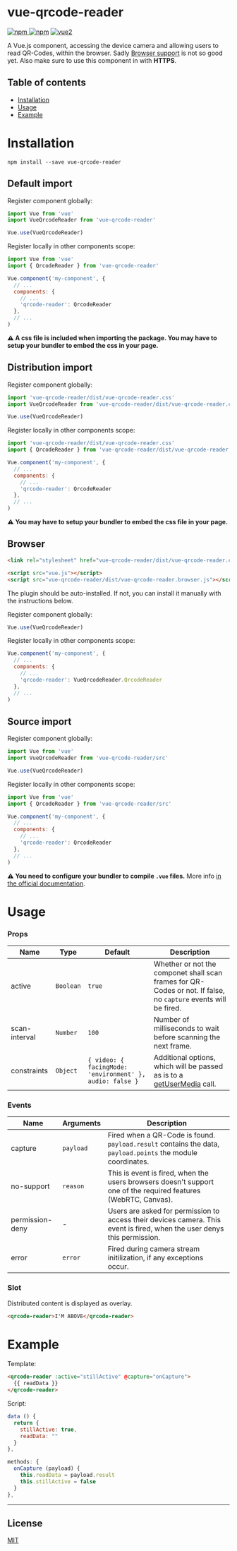 # vue-qrcode-reader

[![npm](https://img.shields.io/npm/v/vue-qrcode-reader.svg) ![npm](https://img.shields.io/npm/dm/vue-qrcode-reader.svg)](https://www.npmjs.com/package/vue-qrcode-reader)
[![vue2](https://img.shields.io/badge/vue-2.x-brightgreen.svg)](https://vuejs.org/)

A Vue.js component, accessing the device camera and allowing users to read QR-Codes, within the browser. Sadly [Browser support](http://caniuse.com/#search=getUserMedia) is not so good yet. Also make sure to use this component in with **HTTPS**. 

## Table of contents

- [Installation](#installation)
- [Usage](#usage)
- [Example](#example)

# Installation

```
npm install --save vue-qrcode-reader
```

## Default import

Register component globally:

```javascript
import Vue from 'vue'
import VueQrcodeReader from 'vue-qrcode-reader'

Vue.use(VueQrcodeReader)
```

Register locally in other components scope:

```javascript
import Vue from 'vue'
import { QrcodeReader } from 'vue-qrcode-reader'

Vue.component('my-component', {
  // ...
  components: {
    // ...
    'qrcode-reader': QrcodeReader
  },
  // ...
)
```

**⚠️ A css file is included when importing the package. You may have to setup your bundler to embed the css in your page.**

## Distribution import

Register component globally:

```javascript
import 'vue-qrcode-reader/dist/vue-qrcode-reader.css'
import VueQrcodeReader from 'vue-qrcode-reader/dist/vue-qrcode-reader.common'

Vue.use(VueQrcodeReader)
```

Register locally in other components scope:

```javascript
import 'vue-qrcode-reader/dist/vue-qrcode-reader.css'
import { QrcodeReader } from 'vue-qrcode-reader/dist/vue-qrcode-reader.common'

Vue.component('my-component', {
  // ...
  components: {
    // ...
    'qrcode-reader': QrcodeReader
  },
  // ...
)
```

**⚠️ You may have to setup your bundler to embed the css file in your page.**

## Browser

```html
<link rel="stylesheet" href="vue-qrcode-reader/dist/vue-qrcode-reader.css"/>

<script src="vue.js"></script>
<script src="vue-qrcode-reader/dist/vue-qrcode-reader.browser.js"></script>
```

The plugin should be auto-installed. If not, you can install it manually with the instructions below.

Register component globally:

```javascript
Vue.use(VueQrcodeReader)
```

Register locally in other components scope:

```javascript
Vue.component('my-component', {
  // ...
  components: {
    // ...
    'qrcode-reader': VueQrcodeReader.QrcodeReader
  },
  // ...
)
```

## Source import

Register component globally:

```javascript
import Vue from 'vue'
import VueQrcodeReader from 'vue-qrcode-reader/src'

Vue.use(VueQrcodeReader)
```

Register locally in other components scope:

```javascript
import Vue from 'vue'
import { QrcodeReader } from 'vue-qrcode-reader/src'

Vue.component('my-component', {
  // ...
  components: {
    // ...
    'qrcode-reader': QrcodeReader
  },
  // ...
)
```

**⚠️ You need to configure your bundler to compile `.vue` files.** More info [in the official documentation](https://vuejs.org/v2/guide/single-file-components.html).

# Usage

### Props

Name | Type | Default | Description
---- | ---- | ------- | -----------
active | `Boolean` | `true` | Whether or not the componet shall scan frames for QR-Codes or not. If false, no `capture` events will be fired.
scan-interval | `Number` | `100` | Number of milliseconds to wait before scanning the next frame. 
constraints | `Object` | `{ video: { facingMode: 'environment' }, audio: false }` | Additional options, which will be passed as is to a [getUserMedia](https://developer.mozilla.org/en-US/docs/Web/API/MediaDevices/getUserMedia) call.

### Events

Name | Arguments | Description
---- | --------- | -----------
capture | `payload` | Fired when a QR-Code is found. `payload.result` contains the data, `payload.points` the module coordinates.
no-support | `reason` | This is event is fired, when the users browsers doesn't support one of the required features (WebRTC, Canvas).
permission-deny | - | Users are asked for permission to access their devices camera. This event is fired, when the user denys this permission.
error | `error` | Fired during camera stream initilization, if any exceptions occur.

### Slot

Distributed content is displayed as overlay.

```html
<qrcode-reader>I'M ABOVE</qrcode-reader>
```

# Example

Template: 
```html
<qrcode-reader :active="stillActive" @capture="onCapture">
  {{ readData }}
</qrcode-reader>
```

Script:
```javascript
data () {
  return {
    stillActive: true,
    readData: ""
  }
},

methods: {
  onCapture (payload) {
    this.readData = payload.result  
    this.stillActive = false
  }
},
```

---

## License

[MIT](http://opensource.org/licenses/MIT)
